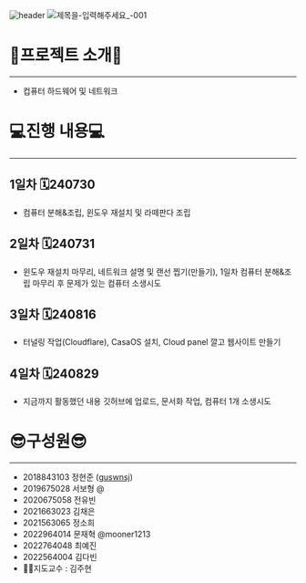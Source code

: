 ![header](https://capsule-render.vercel.app/api?type=Venom&color=0:FF66B2,100:8A2BE2=&fontColor=d6ace6&animation=twinkling&height=300&section=header&text=team%20project&fontSize=90&stroke=ffffff)
![제목을-입력해주세요_-001](https://github.com/user-attachments/assets/69513687-4f9d-43a9-8f8b-874d704a1899)

# 👻프로젝트 소개👻
----
* 컵퓨터 하드웨어 및 네트워크

# 💻진행 내용💻
----
## 1일차 🗓️240730
* 컴퓨터 분해&조립, 윈도우 재설치 및 라떼판다 조립
## 2일차 🗓️240731
* 윈도우 재설치 마무리, 네트워크 설명 및 랜선 찝기(만들기), 1일차 컴퓨터 분해&조립 마무리 후 문제가 있는 컴퓨터 소생시도
## 3일차 🗓️240816
* 터널링 작업(Cloudflare), CasaOS 설치, Cloud panel 깔고 웹사이트 만들기
## 4일차 🗓️240829
* 지금까지 활동했던 내용 깃허브에 업로드, 문서화 작업, 컴퓨터 1개 소생시도

# 😎구성원😎
----
* 2018843103 정현준 ([guswnsj](https://github.com/guswnsj))
* 2019675028 서보형 @
* 2020675058 전유빈
* 2021663023 김채은
* 2021563065 정소희
* 2022964014 문재혁 @mooner1213
* 2022764048 최예진
* 2022564004 김다빈
* 👨‍🏫지도교수 : 김주현 
